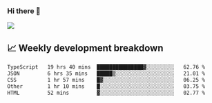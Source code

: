 ### Hi there 👋
<img align="center" src="https://github-readme-stats.vercel.app/api?username=Tumao727&show_icons=true&hide_title=true&theme=dracula" />


## 📈 Weekly development breakdown
<!--START_SECTION:waka-->

```txt
TypeScript   19 hrs 40 mins  ███████████████▓░░░░░░░░░   62.76 %
JSON         6 hrs 35 mins   █████▒░░░░░░░░░░░░░░░░░░░   21.01 %
CSS          1 hr 57 mins    █▓░░░░░░░░░░░░░░░░░░░░░░░   06.25 %
Other        1 hr 10 mins    █░░░░░░░░░░░░░░░░░░░░░░░░   03.75 %
HTML         52 mins         ▓░░░░░░░░░░░░░░░░░░░░░░░░   02.77 %
```

<!--END_SECTION:waka-->